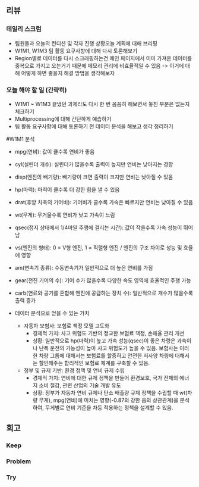 ## 리뷰

### 데일리 스크럼
- 팀원들과 오늘의 컨디션 및 각자 진행 상황오늘 계획에 대해 브리핑
- W1M1, W1M3 팀 활동 요구사항에 대해 다시 토론해보기
- Region별로 데이터를 다시 스크래핑하는건 메인 페이지에서 이미 가져온 데이터를 중복으로 가지고 오는거기 때문에 메모리 관리에 비효율적일 수 있음 -> 이거에 대해 어떻게 하면 좋을지 해결 방법을 생각해보자

### 오늘 해야 할 일 (간략히)
- W1M1 ~ W1M3 끝냈던 과제라도 다시 한 번 꼼꼼히 해보면서 놓친 부분은 없는지 체크하기
- Multiprocessing에 대해 간단하게 예습하기
- 팀 활동 요구사항에 대해 토론하기 전 데이터 분석을 해보고 생각 정리하기

#W1M1 분석
- mpg(연비): 값이 클수록 연비가 좋음
- cyl(실린더 개수): 실린더가 많을수록 출력이 높지만 연비는 낮아지는 경향
- disp(엔진의 배기량): 배기량이 크면 출력이 크지만 연비는 낮아질 수 있음
- hp(마력): 마력이 클수록 더 강한 힘을 낼 수 있음
- drat(후방 차축의 기어비): 기어비가 클수록 가속은 빠르지만 연비는 낮아질 수 있음
- wt(무게): 무거울수록 연비가 낮고 가속이 느림
- qsec(정지 상태에서 1/4마일 주행에 걸리는 시간): 값이 작을수록 가속 성능이 뛰어남
- vs(엔진의 형태): 0 = V형 엔진, 1 = 직렬형 엔진 / 엔진의 구조 차이로 성능 및 효율에 영향
- am(변속기 종류): 수동변속기가 일반적으로 더 높은 연비를 가짐
- gear(전진 기어의 수): 기어 수가 많을수록 다양한 속도 영역에 효율적인 주행 가능
- carb(연료와 공기를 혼합해 엔진에 공급하는 장치 수): 일반적으로 개수가 많을수록 출력 증가

- 데이터 분석으로 얻을 수 있는 가치
  - 자동차 보험사: 보험료 책정 모델 고도화
    - 경제적 가치: 사고 위험도 기반의 정교한 보험료 책정, 손해율 관리 개선
    - 상황: 일반적으로 hp(마력)이 높고 가속 성능(qsec)이 좋은 차량은 과속이나 난폭 운전의 가능성이 높아 사고 위험도가 높을 수 있음. 보험사는 이러한 차량 그룹에 대해서는 보험료를 할증하고 안전한 저사양 차량에 대해서는 할인해주는 합리적인 보험료 체계를 구축할 수 있음.
  - 정부 및 규제 기반: 환경 정책 및 연비 규제 수립
    - 경제적 가치: 연비에 대한 규제 정책을 만들어 환경보호, 국가 전체의 에너지 소비 절감, 관련 산업의 기술 개발 유도
    - 상황: 정부가 자동차 연비 규제나 탄소 배출량 규제 정책을 수립할 때 wt(차량 무게), mpg(연비)에 미치는 영향(-0.87의 강한 음의 상관관계)을 분석하여, 무게별로 연비 기준을 차등 적용하는 정책을 설계할 수 있음.

## 회고

### Keep
 
### Problem
 
### Try

